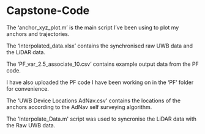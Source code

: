 # Capstone-Code

The ‘anchor_xyz_plot.m’ is the main script I’ve been using to plot my anchors and trajectories.

The ‘Interpolated_data.xlsx’ contains the synchronised raw UWB data and the LiDAR data.

The  ‘PF_var_2.5_associate_10.csv’ contains example output data from the PF code.

I have also uploaded the PF code I have been working on in the ‘PF’ folder for convenience. 

The 'UWB Device Locations AdNav.csv' contains the locations of the anchors according to the AdNav self surveying algorithm.

The 'Interpolate_Data.m' script was used to syncronise the LiDAR data with the Raw UWB data.
